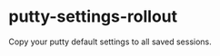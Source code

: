 putty-settings-rollout
======================

Copy your putty default settings to all saved sessions.
